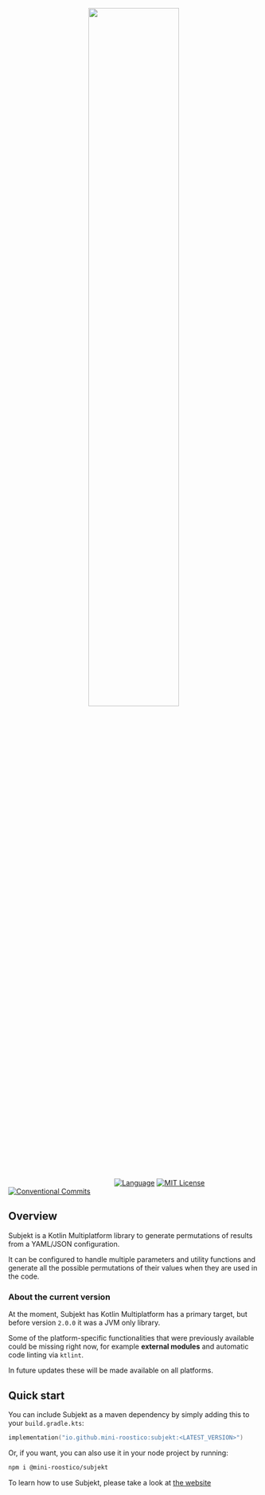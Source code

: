 <p align="center"><img width=60% src="resources/img/logo.png"></p>


&nbsp;&nbsp;&nbsp;&nbsp;&nbsp;&nbsp;&nbsp;&nbsp;&nbsp;&nbsp;&nbsp;&nbsp;&nbsp;&nbsp;&nbsp;&nbsp;&nbsp;&nbsp;&nbsp;&nbsp;
&nbsp;&nbsp;&nbsp;&nbsp;&nbsp;&nbsp;&nbsp;&nbsp;&nbsp;&nbsp;&nbsp;&nbsp;&nbsp;&nbsp;&nbsp;&nbsp;&nbsp;&nbsp;&nbsp;&nbsp;
&nbsp;&nbsp;&nbsp;&nbsp;&nbsp;&nbsp;&nbsp;&nbsp;&nbsp;&nbsp;&nbsp;
[![Language][kotlin-shield]][kotlin-url]
[![MIT License][license-shield]][license-url]
[![Conventional Commits][conventional-commits-shield]][conventional-commits-url]


## Overview

Subjekt is a Kotlin Multiplatform library to generate permutations of results from a YAML/JSON configuration. 

It can be configured to handle multiple parameters and utility functions and generate all the possible permutations of their values when they are used in the code.

### About the current version

At the moment, Subjekt has Kotlin Multiplatform has a primary target, but before version `2.0.0` it was a JVM only library.

Some of the platform-specific functionalities that were previously available could be missing right now, for example **external modules** and automatic code linting via `ktlint`. 

In future updates these will be made available on all platforms.

## Quick start

You can include Subjekt as a maven dependency by simply adding this to your `build.gradle.kts`:

```kotlin
implementation("io.github.mini-roostico:subjekt:<LATEST_VERSION>")
```

Or, if you want, you can also use it in your node project by running:

```bash
npm i @mini-roostico/subjekt
```

To learn how to use Subjekt, please take a look at [the website](https://mini-roostico.github.io/subjekt-doc/)

<!--
***
    GITHUB SHIELDS VARIABLES
***
-->

[kotlin-shield]: https://img.shields.io/badge/Kotlin-7F52FF?style=flat&logo=Kotlin&logoColor=white

[kotlin-url]: https://kotlinlang.org/

[license-shield]: https://img.shields.io/github/license/FreshMag/subjekt.svg?style=flat

[license-url]: https://github.com/FreshMag/subjekt/blob/master/LICENSE

[conventional-commits-shield]: https://img.shields.io/badge/Conventional%20Commits-1.0.0-%23FE5196?logo=conventionalcommits

[conventional-commits-url]: https://conventionalcommits.org
